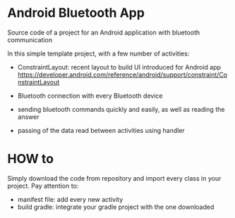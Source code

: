 # Android Bluetooth App
Source code of a project for an Android application with bluetooth communication

In this simple template project, with a few number of activities:

- ConstraintLayout: recent layout to build UI introduced for Android app
  https://developer.android.com/reference/android/support/constraint/ConstraintLayout

- Bluetooth connection with every Bluetooth device

- sending bluetooth commands quickly and easily, as well as reading the answer 

- passing of the data read between activities using handler


# HOW to

Simply download the code from repository and import every class in your project.
Pay attention to:

- manifest file: add every new activity
- build gradle:  integrate your gradle project with the one downloaded
